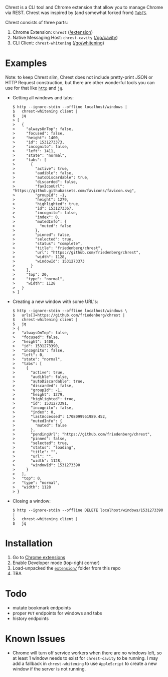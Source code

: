 Chrest is a CLI tool and Chrome extension that allow you to manage Chrome via
REST. Chrest was inspired by (and somewhat forked from)
[`TabFS`](https://omar.website/tabfs/).

Chrest consists of three parts:

1.  Chrome Extension: `Chrest` ([/extension](extension))
2.  Native Messaging Host: `chrest-cavity` ([/go/cavity](go/cavity))
3.  CLI Client: `chrest-whitening` ([/go/whitening](go/whitening))

# Examples

Note: to keep Chrest slim, Chrest does not include pretty-print JSON or HTTP
Request construction, but there are other wonderful tools you can use for that
like [`http`](https://httpie.io/) and [`jq`](https://jqlang.github.io/jq/).

-   Getting all windows and tabs:

        $ http --ignore-stdin --offline localhost/windows |
        $   chrest-whitening client |
        $   jq
        > [
        >   {
        >     "alwaysOnTop": false,
        >     "focused": false,
        >     "height": 1400,
        >     "id": 1531273373,
        >     "incognito": false,
        >     "left": 1411,
        >     "state": "normal",
        >     "tabs": [
        >       {
        >         "active": true,
        >         "audible": false,
        >         "autoDiscardable": true,
        >         "discarded": false,
        >         "favIconUrl": "https://github.githubassets.com/favicons/favicon.svg",
        >         "groupId": -1,
        >         "height": 1279,
        >         "highlighted": true,
        >         "id": 1531273367,
        >         "incognito": false,
        >         "index": 0,
        >         "mutedInfo": {
        >           "muted": false
        >         },
        >         "pinned": false,
        >         "selected": true,
        >         "status": "complete",
        >         "title": "friedenberg/chrest",
        >         "url": "https://github.com/friedenberg/chrest",
        >         "width": 1128,
        >         "windowId": 1531273373
        >       }
        >     ],
        >     "top": 20,
        >     "type": "normal",
        >     "width": 1128
        >   }
        > ]

-   Creating a new window with some URL's:

        $ http --ignore-stdin --offline localhost/windows \
        $   urls[]=https://github.com/friedenberg/chrest |
        $   chrest-whitening client |
        $   jq
        > {
        >   "alwaysOnTop": false,
        >   "focused": false,
        >   "height": 1400,
        >   "id": 1531273390,
        >   "incognito": false,
        >   "left": 0,
        >   "state": "normal",
        >   "tabs": [
        >     {
        >       "active": true,
        >       "audible": false,
        >       "autoDiscardable": true,
        >       "discarded": false,
        >       "groupId": -1,
        >       "height": 1279,
        >       "highlighted": true,
        >       "id": 1531273391,
        >       "incognito": false,
        >       "index": 0,
        >       "lastAccessed": 1708099951989.452,
        >       "mutedInfo": {
        >         "muted": false
        >       },
        >       "pendingUrl": "https://github.com/friedenberg/chrest",
        >       "pinned": false,
        >       "selected": true,
        >       "status": "loading",
        >       "title": "",
        >       "url": "",
        >       "width": 1128,
        >       "windowId": 1531273390
        >     }
        >   ],
        >   "top": 0,
        >   "type": "normal",
        >   "width": 1128
        > }

-   Closing a window:

        $ http --ignore-stdin --offline DELETE localhost/windows/1531273390 |
        $   chrest-whitening client |
        $   jq

# Installation

1.  Go to [Chrome extensions](chrome://extensions/)
2.  Enable Developer mode (top-right corner)
3.  Load-unpacked the [`extension/`](extension) folder from this repo
4.  TBA

# Todo

-   mutate bookmark endpoints
-   proper `PUT` endpoints for windows and tabs
-   history endpoints

# Known Issues

-   Chrome will turn off service workers when there are no windows left, so at
    least 1 window needs to exist for `chrest-cavity` to be running. I may add a
    fallback in `chrest-whitening` to use `AppleScript` to create a new window
    if the server is not running.
